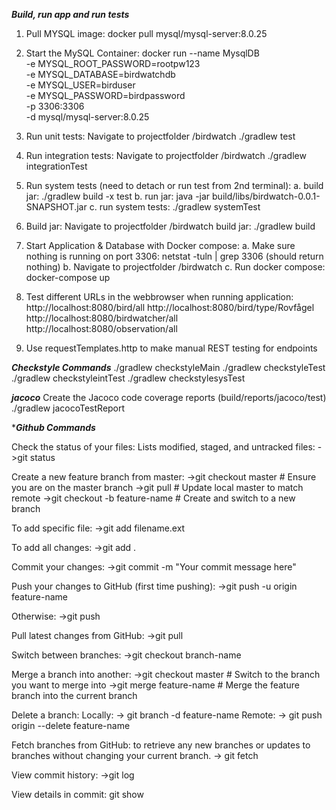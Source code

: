 ***Build, run app and run tests***

1. Pull MYSQL image:
docker pull mysql/mysql-server:8.0.25

2. Start the MySQL Container:
docker run --name MysqlDB \
-e MYSQL_ROOT_PASSWORD=rootpw123 \
-e MYSQL_DATABASE=birdwatchdb \
-e MYSQL_USER=birduser \
-e MYSQL_PASSWORD=birdpassword \
-p 3306:3306 \
-d mysql/mysql-server:8.0.25

3. Run unit tests:
Navigate to projectfolder /birdwatch
./gradlew test

4. Run integration tests:
   Navigate to projectfolder /birdwatch
   ./gradlew integrationTest

5. Run system tests (need to detach or run test from 2nd terminal):
   a. build jar: ./gradlew build -x test 
   b. run jar: java -jar build/libs/birdwatch-0.0.1-SNAPSHOT.jar
   c. run system tests: ./gradlew systemTest

6. Build jar:
   Navigate to projectfolder /birdwatch
   build jar: ./gradlew build

7. Start Application & Database with Docker compose:
   a. Make sure nothing is running on port 3306: netstat -tuln | grep 3306 (should return nothing)
   b. Navigate to projectfolder /birdwatch
   c. Run docker compose: docker-compose up

8.    Test different URLs in the webbrowser when running application:
      http://localhost:8080/bird/all
      http://localhost:8080/bird/type/Rovfågel
      http://localhost:8080/birdwatcher/all
      http://localhost:8080/observation/all

9. Use requestTemplates.http to make manual REST testing for endpoints

***Checkstyle Commands***
./gradlew checkstyleMain
./gradlew checkstyleTest
./gradlew checkstyleintTest
./gradlew checkstylesysTest

***jacoco***
Create the Jacoco code coverage reports
(build/reports/jacoco/test)
./gradlew jacocoTestReport


****Github Commands***

Check the status of your files: Lists modified, staged, and untracked files:
->git status

Create a new feature branch from master:
->git checkout master          # Ensure you are on the master branch
->git pull                     # Update local master to match remote
->git checkout -b feature-name # Create and switch to a new branch

To add specific file:
->git add filename.ext

To add all changes:
->git add .

Commit your changes:
->git commit -m "Your commit message here"

Push your changes to GitHub (first time pushing):
->git push -u origin feature-name

Otherwise:
->git push

Pull latest changes from GitHub:
->git pull

Switch between branches:
->git checkout branch-name

Merge a branch into another: 
->git checkout master           # Switch to the branch you want to merge into
->git merge feature-name        # Merge the feature branch into the current branch

Delete a branch:
Locally: -> git branch -d feature-name
Remote: -> git push origin --delete feature-name

Fetch branches from GitHub:
to retrieve any new branches or updates to branches 
without changing your current branch.
-> git fetch

View commit history:
->git log

View details in commit:
git show <git-sha>
